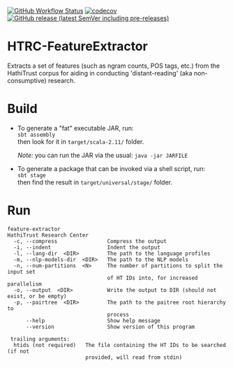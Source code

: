 [![GitHub Workflow Status](https://img.shields.io/github/actions/workflow/status/htrc/HTRC-FeatureExtractor/ci.yml?branch=develop)](https://github.com/htrc/HTRC-FeatureExtractor/actions/workflows/ci.yml)
[![codecov](https://codecov.io/gh/htrc/HTRC-FeatureExtractor/branch/develop/graph/badge.svg?token=ZFB6X3AKGV)](https://codecov.io/gh/htrc/HTRC-FeatureExtractor)
[![GitHub release (latest SemVer including pre-releases)](https://img.shields.io/github/v/release/htrc/HTRC-FeatureExtractor?include_prereleases&sort=semver)](https://github.com/htrc/HTRC-FeatureExtractor/releases/latest)

# HTRC-FeatureExtractor
Extracts a set of features (such as ngram counts, POS tags, etc.) from the HathiTrust
corpus for aiding in conducting 'distant-reading' (aka non-consumptive) research.

# Build
* To generate a "fat" executable JAR, run:  
  `sbt assembly`  
  then look for it in `target/scala-2.11/` folder.

  *Note:* you can run the JAR via the usual: `java -jar JARFILE`

* To generate a package that can be invoked via a shell script, run:  
  `sbt stage`  
  then find the result in `target/universal/stage/` folder.
  
# Run
```
feature-extractor
HathiTrust Research Center
  -c, --compress                Compress the output
  -i, --indent                  Indent the output
  -l, --lang-dir  <DIR>         The path to the language profiles
  -m, --nlp-models-dir  <DIR>   The path to the NLP models
  -n, --num-partitions  <N>     The number of partitions to split the input set
                                of HT IDs into, for increased parallelism
  -o, --output  <DIR>           Write the output to DIR (should not exist, or be empty)
  -p, --pairtree  <DIR>         The path to the paitree root hierarchy to
                                process
      --help                    Show help message
      --version                 Show version of this program

 trailing arguments:
  htids (not required)   The file containing the HT IDs to be searched (if not
                         provided, will read from stdin)
```

